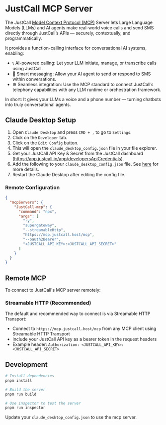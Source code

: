 # JustCall MCP Server

The JustCall [Model Context Protocol (MCP)](https://modelcontextprotocol.com/) Server lets Large Language Models (LLMs) and AI agents make real-world voice calls and send SMS directly through JustCall’s APIs — securely, contextually, and programmatically.

It provides a function-calling interface for conversational AI systems, enabling:

- 📞 AI-powered calling: Let your LLM initiate, manage, or transcribe calls using JustCall.
- 💬 Smart messaging: Allow your AI agent to send or respond to SMS within conversations.
- ⚙️ Seamless integration: Use the MCP standard to connect JustCall’s telephony capabilities with any LLM runtime or orchestration framework.

In short: It gives your LLMs a voice and a phone number — turning chatbots into truly conversational agents.

## Claude Desktop Setup

1. Open `Claude Desktop` and press `CMD + ,` to go to `Settings`.
2. Click on the `Developer` tab.
3. Click on the `Edit Config` button.
4. This will open the `claude_desktop_config.json` file in your file explorer.
5. Get your JustCall API Key & Secret from the JustCall dashboard (<https://app.justcall.io/app/developersApiCredentials>).
6. Add the following to your `claude_desktop_config.json` file. See [here](https://modelcontextprotocol.io/quickstart/user) for more details.
7. Restart the Claude Desktop after editing the config file.

### Remote Configuration

```json
{
  "mcpServers": {
    "JustCall-mcp": {
      "command": "npx",
      "args": [
        "-y",
        "supergateway",
        "--streamableHttp",
        "https://mcp.justcall.host/mcp",
        "--oauth2Bearer",
        "<JUSTCALL_API_KEY>:<JUSTCALL_API_SECRET>"
      ]
    }
  }
}
```

## Remote MCP

To connect to JustCall's MCP server remotely:

### Streamable HTTP (Recommended)

The default and recommended way to connect is via Streamable HTTP Transport:

- Connect to `https://mcp.justcall.host/mcp` from any MCP client using Streamable HTTP Transport
- Include your JustCall API key as a bearer token in the request headers
- Example header: `Authorization: <JUSTCALL_API_KEY>:<JUSTCALL_API_SECRET>`

## Development

```bash
# Install dependencies
pnpm install

# Build the server
pnpm run build

# Use inspector to test the server
pnpm run inspector
```

Update your `claude_desktop_config.json` to use the mcp server.
